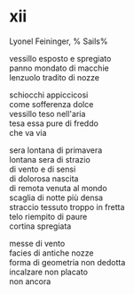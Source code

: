 # xii

Lyonel Feininger, %
Sails%

vessillo esposto e spregiato  
panno mondato di macchie  
lenzuolo tradito di nozze

schiocchi appiccicosi  
come sofferenza dolce  
vessillo teso nell'aria  
tesa essa pure di freddo  
che va via

sera lontana di primavera  
lontana sera di strazio  
di vento e di sensi  
di dolorosa nascita  
di remota venuta al mondo  
scaglia di notte più densa  
straccio tessuto troppo in fretta  
telo riempito di paure  
cortina spregiata

messe di vento  
facies di antiche nozze  
forma di geometria non dedotta  
incalzare non placato  
non ancora
